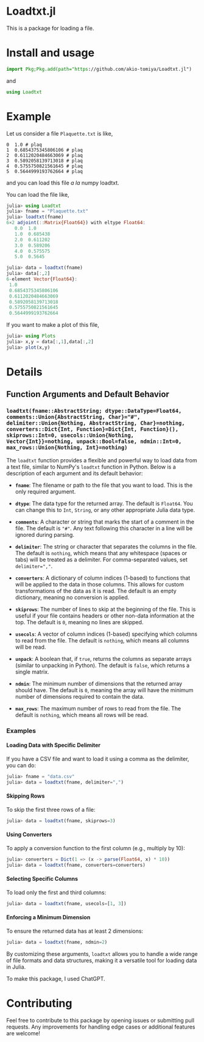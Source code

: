 # Loadtxt.jl
This is a package for loading a file.

# Install and usage
```julia
import Pkg;Pkg.add(path="https://github.com/akio-tomiya/Loadtxt.jl")
```
and
```julia
using Loadtxt
```

# Example
Let us consider a file ``Plaquette.txt`` is like,
```
0  1.0 # plaq
1  0.6854375345806106 # plaq
2  0.6112020484663069 # plaq
3  0.5892058139713018 # plaq
4  0.5755750821561645 # plaq
5  0.5644999193762664 # plaq
```
and you can load this file *a la* numpy loadtxt.

You can load the file like,
```julia
julia> using Loadtxt
julia> fname = "Plaquette.txt"
julia> loadtxt(fname)
6×2 adjoint(::Matrix{Float64}) with eltype Float64:
   0.0  1.0
   1.0  0.685438
   2.0  0.611202
   3.0  0.589206
   4.0  0.575575
   5.0  0.5645
```

```julia
julia> data = loadtxt(fname)
julia> data[:,2]
6-element Vector{Float64}:
 1.0
 0.6854375345806106
 0.6112020484663069
 0.5892058139713018
 0.5755750821561645
 0.5644999193762664
```

If you want to make a plot of this file,
```julia
julia> using Plots
julia> x,y = data[:,1],data[:,2]
julia> plot(x,y)
```

# Details

## Function Arguments and Default Behavior

### `loadtxt(fname::AbstractString; dtype::DataType=Float64, comments::Union{AbstractString, Char}="#", delimiter::Union{Nothing, AbstractString, Char}=nothing, converters::Dict{Int, Function}=Dict{Int, Function}(), skiprows::Int=0, usecols::Union{Nothing, Vector{Int}}=nothing, unpack::Bool=false, ndmin::Int=0, max_rows::Union{Nothing, Int}=nothing)`

The `loadtxt` function provides a flexible and powerful way to load data from a text file, similar to NumPy's `loadtxt` function in Python. Below is a description of each argument and its default behavior:

- **`fname`**: The filename or path to the file that you want to load. This is the only required argument.
  
- **`dtype`**: The data type for the returned array. The default is `Float64`. You can change this to `Int`, `String`, or any other appropriate Julia data type.
  
- **`comments`**: A character or string that marks the start of a comment in the file. The default is `"#"`. Any text following this character in a line will be ignored during parsing.

- **`delimiter`**: The string or character that separates the columns in the file. The default is `nothing`, which means that any whitespace (spaces or tabs) will be treated as a delimiter. For comma-separated values, set `delimiter=","`.

- **`converters`**: A dictionary of column indices (1-based) to functions that will be applied to the data in those columns. This allows for custom transformations of the data as it is read. The default is an empty dictionary, meaning no conversion is applied.

- **`skiprows`**: The number of lines to skip at the beginning of the file. This is useful if your file contains headers or other non-data information at the top. The default is `0`, meaning no lines are skipped.

- **`usecols`**: A vector of column indices (1-based) specifying which columns to read from the file. The default is `nothing`, which means all columns will be read.

- **`unpack`**: A boolean that, if `true`, returns the columns as separate arrays (similar to unpacking in Python). The default is `false`, which returns a single matrix.

- **`ndmin`**: The minimum number of dimensions that the returned array should have. The default is `0`, meaning the array will have the minimum number of dimensions required to contain the data.

- **`max_rows`**: The maximum number of rows to read from the file. The default is `nothing`, which means all rows will be read.

### Examples

#### Loading Data with Specific Delimiter
If you have a CSV file and want to load it using a comma as the delimiter, you can do:

```julia
julia> fname = "data.csv"
julia> data = loadtxt(fname, delimiter=",")
```

#### Skipping Rows
To skip the first three rows of a file:

```julia
julia> data = loadtxt(fname, skiprows=3)
```

#### Using Converters
To apply a conversion function to the first column (e.g., multiply by 10):

```julia
julia> converters = Dict(1 => (x -> parse(Float64, x) * 10))
julia> data = loadtxt(fname, converters=converters)
```

#### Selecting Specific Columns
To load only the first and third columns:

```julia
julia> data = loadtxt(fname, usecols=[1, 3])
```

#### Enforcing a Minimum Dimension
To ensure the returned data has at least 2 dimensions:

```julia
julia> data = loadtxt(fname, ndmin=2)
```

By customizing these arguments, `loadtxt` allows you to handle a wide range of file formats and data structures, making it a versatile tool for loading data in Julia.

To make this package, I used ChatGPT.

# Contributing

Feel free to contribute to this package by opening issues or submitting pull requests. 
Any improvements for handling edge cases or additional features are welcome!
